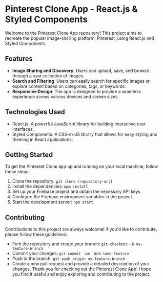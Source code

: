 # Pinterest Clone App - React.js & Styled Components



Welcome to the Pinterest Clone App repository! This project aims to recreate the popular image-sharing platform, Pinterest, using React.js and Styled Components.

## Features
- **Image Sharing and Discovery**: Users can upload, save, and browse through a vast collection of images.
- **Search and Filtering**: Users can easily search for specific images or explore content based on categories, tags, or keywords.
- **Responsive Design**: The app is designed to provide a seamless experience across various devices and screen sizes.

## Technologies Used
- React.js: A powerful JavaScript library for building interactive user interfaces.
- Styled Components: A CSS-in-JS library that allows for easy styling and theming in React applications.

## Getting Started
To get the Pinterest Clone app up and running on your local machine, follow these steps:

1. Clone the repository: `git clone [repository-url]`
2. Install the dependencies: `npm install`
3. Set up your Firebase project and obtain the necessary API keys.
4. Configure the Firebase environment variables in the project.
5. Start the development server: `npm start`


## Contributing
Contributions to this project are always welcome! If you'd like to contribute, please follow these guidelines:
- Fork the repository and create your branch: `git checkout -b my-feature-branch`
- Commit your changes: `git commit -am 'Add some feature'`
- Push to the branch: `git push origin my-feature-branch`
- Create a new pull request and provide a detailed description of your changes.
Thank you for checking out the Pinterest Clone App! I hope you find it useful and enjoy exploring and contributing to the project.
